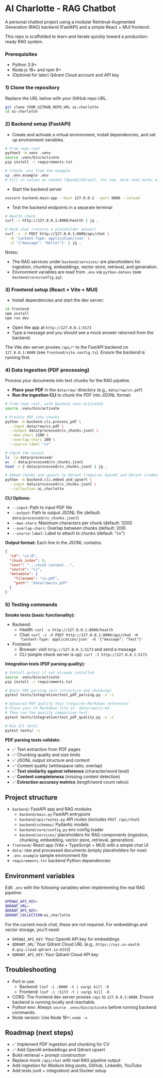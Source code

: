 # AI Charlotte - RAG Chatbot

A personal chatbot project using a modular Retrieval-Augmented Generation (RAG) backend (FastAPI) and a simple React + MUI frontend.

This repo is scaffolded to learn and iterate quickly toward a production-ready RAG system.

### Prerequisites
- Python 3.9+
- Node.js 18+ and npm 9+
- (Optional for later) Qdrant Cloud account and API key

### 1) Clone the repository
Replace the URL below with your GitHub repo URL.

```bash
git clone YOUR_GITHUB_REPO_URL ai-charlotte
cd ai-charlotte
```

### 2) Backend setup (FastAPI)
- Create and activate a virtual environment, install dependencies, and set up environment variables.

```bash
# From repo root
python3 -m venv .venv
source .venv/bin/activate
pip install -r requirements.txt

# Create .env from the example
cp .env.example .env
# Fill in values as needed (OpenAI/Qdrant). For now, mock chat works without keys.
```

- Start the backend server

```bash
uvicorn backend.main:app --host 127.0.0.1 --port 8000 --reload
```

- Test the backend endpoints in a separate terminal

```bash
# Health check
curl -s http://127.0.0.1:8000/health | jq .

# Mock chat (returns a placeholder answer)
curl -s -X POST http://127.0.0.1:8000/api/chat \
  -H 'Content-Type: application/json' \
  -d '{"message": "Hello!"}' | jq .
```

Notes:
- The RAG services under `backend/services/` are placeholders for ingestion, chunking, embeddings, vector store, retrieval, and generation.
- Environment variables are read from `.env` via `python-dotenv` (see `backend/core/config.py`).

### 3) Frontend setup (React + Vite + MUI)
- Install dependencies and start the dev server:

```bash
cd frontend
npm install
npm run dev
```

- Open the app at `http://127.0.0.1:5173`
- Type a message and you should see a mock answer returned from the backend.

The Vite dev server proxies `/api/*` to the FastAPI backend on `127.0.0.1:8000` (see `frontend/vite.config.ts`). Ensure the backend is running first.

### 4) Data ingestion (PDF processing)
Process your documents into text chunks for the RAG pipeline.

- **Place your PDF** in the `data/raw/` directory (e.g., `data/raw/cv.pdf`)
- **Run the ingestion CLI** to chunk the PDF into JSONL format:

```bash
# From repo root, with backend venv activated
source .venv/bin/activate

# Process PDF into chunks
python -m backend.cli.process_pdf \
  --input data/raw/cv.pdf \
  --output data/processed/cv_chunks.jsonl \
  --max-chars 1200 \
  --overlap-chars 200 \
  --source-label "cv"

# Check the output
ls -la data/processed/
wc -l data/processed/cv_chunks.jsonl
head -n 2 data/processed/cv_chunks.jsonl | jq .

# Embed chunks and upsert to Qdrant (requires OpenAI and Qdrant credentials in .env)
python -m backend.cli.embed_and_upsert \
  --input data/processed/cv_chunks.jsonl \
  --collection ai_charlotte
```

**CLI Options:**
- `--input`: Path to input PDF file
- `--output`: Path to output JSONL file (default: `data/processed/cv_chunks.jsonl`)
- `--max-chars`: Maximum characters per chunk (default: 1200)
- `--overlap-chars`: Overlap between chunks (default: 200)
- `--source-label`: Label to attach to chunks (default: "cv")

**Output format:** Each line in the JSONL contains:
```json
{
  "id": "cv-0",
  "chunk_index": 0,
  "text": "...chunk content...",
  "source": "cv",
  "metadata": {
    "filename": "cv.pdf",
    "path": "data/raw/cv.pdf"
  }
}
```

### 5) Testing commands

**Smoke tests (basic functionality):**
- Backend:
  - Health: `curl -s http://127.0.0.1:8000/health`
  - Chat: `curl -s -X POST http://127.0.0.1:8000/api/chat -H 'Content-Type: application/json' -d '{"message": "Test"}'`
- Frontend:
  - Browser: visit `http://127.0.0.1:5173` and send a message
  - CLI (simple check server is up): `curl -I http://127.0.0.1:5173`

**Integration tests (PDF parsing quality):**
```bash
# Install pytest if not already installed
source .venv/bin/activate
pip install -r requirements.txt

# Basic PDF parsing test (structure and chunking)
pytest tests/integration/test_pdf_parsing.py -v -s

# Advanced PDF quality test (requires Markdown reference)
# Place your CV Markdown file at: data/raw/cv.md
# Then run the quality comparison test:
pytest tests/integration/test_pdf_quality.py -v -s

# Run all tests
pytest tests/ -v
```

**PDF parsing tests validate:**
- ✅ Text extraction from PDF pages
- ✅ Chunking quality and size limits  
- ✅ JSONL output structure and content
- ✅ Content quality (whitespace ratio, overlap)
- ✅ **Text similarity against reference** (character/word level)
- ✅ **Content completeness** (missing content detection)
- ✅ **Extraction accuracy metrics** (length/word count ratios)

## Project structure
- `backend/` FastAPI app and RAG modules
  - `backend/main.py` FastAPI entrypoint
  - `backend/api/routes.py` API routes (includes `POST /api/chat`)
  - `backend/schemas/` Pydantic models
  - `backend/core/config.py` env config loader
  - `backend/services/` placeholders for RAG components (ingestion, chunking, embedding, vector store, retrieval, generation)
- `frontend/` React app (Vite + TypeScript + MUI) with a simple chat UI
- `data/` raw and processed documents (empty placeholders for now)
- `.env.example` sample environment file
- `requirements.txt` backend Python dependencies

## Environment variables
Edit `.env` with the following variables when implementing the real RAG pipeline:

```bash
OPENAI_API_KEY=
QDRANT_URL=
QDRANT_API_KEY=
QDRANT_COLLECTION=ai_charlotte
```

For the current mock chat, these are not required. For embeddings and vector storage, you'll need:
- `OPENAI_API_KEY`: Your OpenAI API key for embeddings
- `QDRANT_URL`: Your Qdrant Cloud URL (e.g., `https://xyz.us-east4-0.gcp.cloud.qdrant.io:6333`)
- `QDRANT_API_KEY`: Your Qdrant Cloud API key

## Troubleshooting
- Port in use:
  - Backend: `lsof -i :8000 -t | xargs kill -9`
  - Frontend: `lsof -i :5173 -t | xargs kill -9`
- CORS: The frontend dev server proxies `/api` to `127.0.0.1:8000`. Ensure backend is running locally and reachable.
- Python env: Always `source .venv/bin/activate` before running backend commands.
- Node version: Use Node 18+; `node -v`

## Roadmap (next steps)
- ✅ Implement PDF ingestion and chunking for CV
- ✅ Add OpenAI embeddings and Qdrant upsert
- Build retrieval + prompt construction  
- Replace mock `/api/chat` with real RAG pipeline output
- Add ingestion for Medium blog posts, GitHub, LinkedIn, YouTube
- Add tests (unit + integration) and Docker setup 